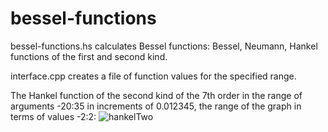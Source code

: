 # bessel-functions

bessel-functions.hs calculates Bessel functions: Bessel, Neumann, Hankel functions of the first and second kind.

interface.cpp creates a file of function values for the specified range.

The Hankel function of the second kind of the 7th order in the range of arguments -20:35 in increments of 0.012345, the range of the graph in terms of values -2:2:
![hankelTwo](https://user-images.githubusercontent.com/42457630/141988006-643a6bb0-efc7-405a-818f-83a02919c2aa.png)
